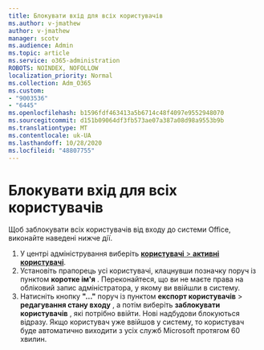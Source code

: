 ```yaml
---
title: Блокувати вхід для всіх користувачів
ms.author: v-jmathew
author: v-jmathew
manager: scotv
ms.audience: Admin
ms.topic: article
ms.service: o365-administration
ROBOTS: NOINDEX, NOFOLLOW
localization_priority: Normal
ms.collection: Adm_O365
ms.custom:
- "9003536"
- "6445"
ms.openlocfilehash: b1596fdf463413a5b6714c48f4097e9552948070
ms.sourcegitcommit: d151b09064df3fb573ae07a387a08d98a9553b9b
ms.translationtype: MT
ms.contentlocale: uk-UA
ms.lasthandoff: 10/28/2020
ms.locfileid: "48807755"
---
```

# <a name="block-sign-in-for-all-users"></a>Блокувати вхід для всіх користувачів

Щоб заблокувати всіх користувачів від входу до системи Office, виконайте наведені нижче дії.

1. У центрі адміністрування виберіть [ **користувачі**  >  **активні користувачі**](https://admin.microsoft.com/Adminportal/Home?source=applauncher#/users).
2. Установіть прапорець усі користувачі, клацнувши позначку поруч із пунктом **коротке ім'я** . Переконайтеся, що ви не маєте права на обліковий запис адміністратора, у якому ви ввійшли в систему.
3. Натисніть кнопку **"..."** поруч із пунктом **експорт користувачів**  >  **редагування стану входу** , а потім виберіть **заблокувати користувачів** , які потрібно ввійти. Нові надбудови блокуються відразу. Якщо користувач уже ввійшов у систему, то користувач буде автоматично виходити з усіх служб Microsoft протягом 60 хвилин.
